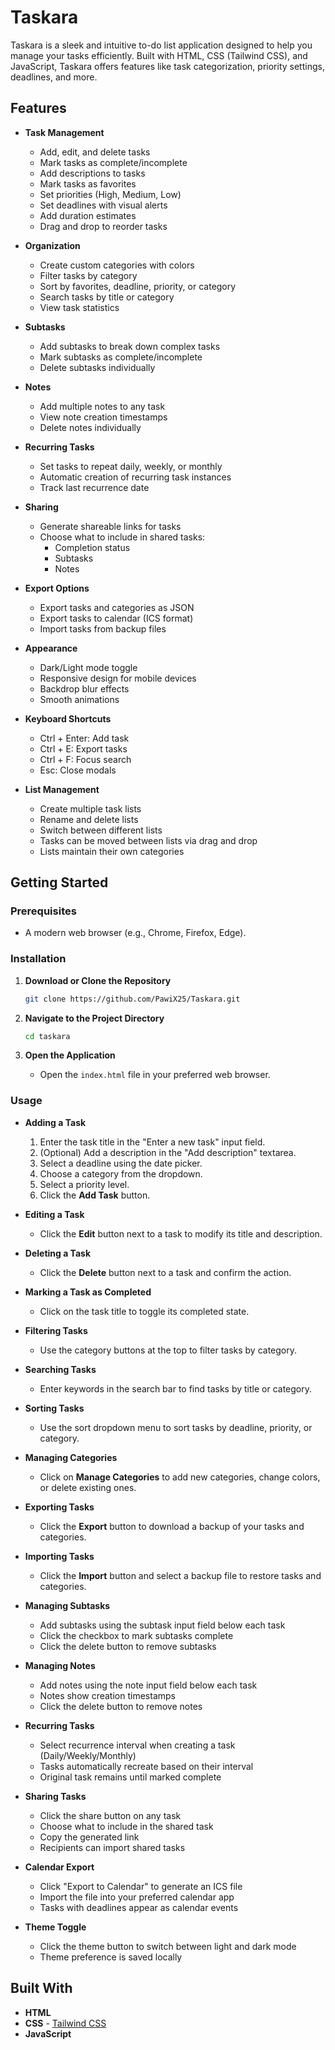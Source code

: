# Taskara

Taskara is a sleek and intuitive to-do list application designed to help you manage your tasks efficiently. Built with HTML, CSS (Tailwind CSS), and JavaScript, Taskara offers features like task categorization, priority settings, deadlines, and more.

## Features

- **Task Management**
  - Add, edit, and delete tasks
  - Mark tasks as complete/incomplete
  - Add descriptions to tasks
  - Mark tasks as favorites
  - Set priorities (High, Medium, Low)
  - Set deadlines with visual alerts
  - Add duration estimates
  - Drag and drop to reorder tasks

- **Organization**
  - Create custom categories with colors
  - Filter tasks by category
  - Sort by favorites, deadline, priority, or category
  - Search tasks by title or category
  - View task statistics

- **Subtasks**
  - Add subtasks to break down complex tasks
  - Mark subtasks as complete/incomplete
  - Delete subtasks individually

- **Notes**
  - Add multiple notes to any task
  - View note creation timestamps
  - Delete notes individually

- **Recurring Tasks**
  - Set tasks to repeat daily, weekly, or monthly
  - Automatic creation of recurring task instances
  - Track last recurrence date

- **Sharing**
  - Generate shareable links for tasks
  - Choose what to include in shared tasks:
    - Completion status
    - Subtasks
    - Notes

- **Export Options**
  - Export tasks and categories as JSON
  - Export tasks to calendar (ICS format)
  - Import tasks from backup files

- **Appearance**
  - Dark/Light mode toggle
  - Responsive design for mobile devices
  - Backdrop blur effects
  - Smooth animations

- **Keyboard Shortcuts**
  - Ctrl + Enter: Add task
  - Ctrl + E: Export tasks
  - Ctrl + F: Focus search
  - Esc: Close modals

- **List Management**
  - Create multiple task lists
  - Rename and delete lists
  - Switch between different lists
  - Tasks can be moved between lists via drag and drop
  - Lists maintain their own categories

## Getting Started

### Prerequisites

- A modern web browser (e.g., Chrome, Firefox, Edge).

### Installation

1. **Download or Clone the Repository**

   ```bash
   git clone https://github.com/PawiX25/Taskara.git
   ```

2. **Navigate to the Project Directory**

   ```bash
   cd taskara
   ```

3. **Open the Application**

   - Open the `index.html` file in your preferred web browser.

### Usage

- **Adding a Task**

  1. Enter the task title in the "Enter a new task" input field.
  2. (Optional) Add a description in the "Add description" textarea.
  3. Select a deadline using the date picker.
  4. Choose a category from the dropdown.
  5. Select a priority level.
  6. Click the **Add Task** button.

- **Editing a Task**

  - Click the **Edit** button next to a task to modify its title and description.

- **Deleting a Task**

  - Click the **Delete** button next to a task and confirm the action.

- **Marking a Task as Completed**

  - Click on the task title to toggle its completed state.

- **Filtering Tasks**

  - Use the category buttons at the top to filter tasks by category.

- **Searching Tasks**

  - Enter keywords in the search bar to find tasks by title or category.

- **Sorting Tasks**

  - Use the sort dropdown menu to sort tasks by deadline, priority, or category.

- **Managing Categories**

  - Click on **Manage Categories** to add new categories, change colors, or delete existing ones.

- **Exporting Tasks**

  - Click the **Export** button to download a backup of your tasks and categories.

- **Importing Tasks**

  - Click the **Import** button and select a backup file to restore tasks and categories.

- **Managing Subtasks**
  - Add subtasks using the subtask input field below each task
  - Click the checkbox to mark subtasks complete
  - Click the delete button to remove subtasks

- **Managing Notes**
  - Add notes using the note input field below each task
  - Notes show creation timestamps
  - Click the delete button to remove notes

- **Recurring Tasks**
  - Select recurrence interval when creating a task (Daily/Weekly/Monthly)
  - Tasks automatically recreate based on their interval
  - Original task remains until marked complete

- **Sharing Tasks**
  - Click the share button on any task
  - Choose what to include in the shared task
  - Copy the generated link
  - Recipients can import shared tasks

- **Calendar Export**
  - Click "Export to Calendar" to generate an ICS file
  - Import the file into your preferred calendar app
  - Tasks with deadlines appear as calendar events

- **Theme Toggle**
  - Click the theme button to switch between light and dark mode
  - Theme preference is saved locally

## Built With

- **HTML**
- **CSS** - [Tailwind CSS](https://tailwindcss.com/)
- **JavaScript**

